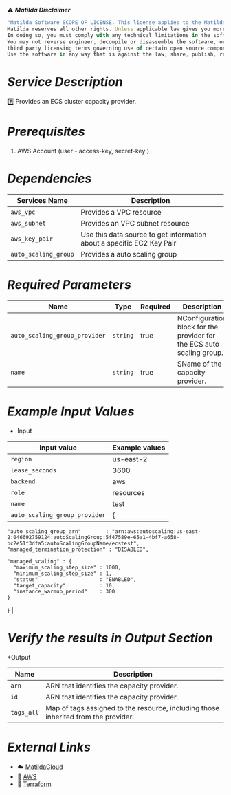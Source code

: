 :warning: ***Matilda Disclaimer***
```javascript
"Matilda Software SCOPE OF LICENSE. This license applies to the Matilda cloud product. The software is licensed, not sold. This agreement only gives you some rights to use the software. 
Matilda reserves all other rights. Unless applicable law gives you more rights despite this limitation, you may use the software only as expressly permitted in this agreement. 
In doing so, you must comply with any technical limitations in the software that only allow you to use it in certain ways. 
You may not reverse engineer, decompile or disassemble the software, or otherwise attempt to derive the source code for the software except and solely to the extent required by 
third party licensing terms governing use of certain open source components that may be included in the software; remove, minimize, block or modify any notices of Matilda or its suppliers in the software; 
Use the software in any way that is against the law; share, publish, rent or lease the software, or provide the software as a offering for others to use."
```

# *Service Description*
:hash: Provides an ECS cluster capacity provider. 

# *Prerequisites*
1. AWS Account (user - access-key, secret-key )

# *Dependencies*
| **Services Name**        | **Description**                                                      |
|--------------------------|----------------------------------------------------------------------|
| `aws_vpc`                | Provides a VPC resource                                              |
| `aws_subnet`             | Provides an VPC subnet resource                                      |
| `aws_key_pair`           | Use this data source to get information about a specific EC2 Key Pair|
| `auto_scaling_group`     | Provides a auto scaling group                                  |


# *Required Parameters*
| Name | Type | Required | Description |
| --- | --- | --- | --- |
| `auto_scaling_group_provider` | `string` | true | NConfiguration block for the provider for the ECS auto scaling group. |
| `name` | `string` | true| SName of the capacity provider. |




# *Example Input Values*
* Input

| Input value                       | Example values                                                                           |
|-----------------------------------|------------------------------------------------------------------------------------------|
| `region`                        | us-east-2                                                                    | 
| `lease_seconds`                 | 3600                                                                                 |
| `backend`                       | aws|
| `role`                          | resources|
| `name`                          | test|
| `auto_scaling_group_provider`   | {
    "auto_scaling_group_arn"        : "arn:aws:autoscaling:us-east-2:046692759124:autoScalingGroup:5f47589e-65a1-4bf7-a658-bc2e51f3dfa5:autoScalingGroupName/ecstest",
    "managed_termination_protection" : "DISABLED",

    "managed_scaling" : {
      "maximum_scaling_step_size" : 1000,
      "minimum_scaling_step_size" : 1,
      "status"                    : "ENABLED",
      "target_capacity"           : 10,
      "instance_warmup_period"    : 300
    }
  }                                              |



# *Verify the results in Output Section*
*Output

| Name | Description |
| ------------- | ------------- |
| `arn` | ARN that identifies the capacity provider. |
| `id` | ARN that identifies the capacity provider. |
| `tags_all` | Map of tags assigned to the resource, including those inherited from the provider. |

# *External Links*
* :cloud: [MatildaCloud](https://www.matildacloud.com/docs/ "Matildacloud")
* :link: [AWS](https://aws.amazon.com/console/)
* :link: [Terraform](https://registry.terraform.io/providers/hashicorp/aws/latest/docs/resources/ecs_capacity_provider#attributes-reference)